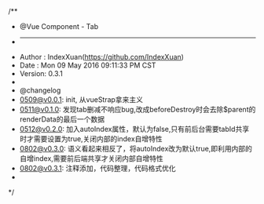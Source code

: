 /**
 *  @Vue Component - Tab
 *  ---------------------------------------------
 *  Author : IndexXuan(https://github.com/IndexXuan)
 *  Date   : Mon 09 May 2016 09:11:33 PM CST
 *  Version: 0.3.1
 *
 *  @changelog
 *  0509@v0.0.1: init, 从vueStrap拿来主义
 *  0511@v0.1.0: 发现tab删减不响应bug,改成beforeDestroy时会去除$parent的renderData的最后一个数据
 *  0512@v0.2.0: 加入autoIndex属性，默认为false,只有前后台需要tabId共享时才需要设置为true,关闭内部的index自增特性
 *  0802@v0.3.0: 语义看起来相反了，将autoIndex改为默认true,即利用内部的自增index,需要前后端共享才关闭内部自增特性
 *  0802@v0.3.1: 注释添加，代码整理，代码格式优化
 *
 */
